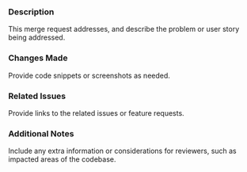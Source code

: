 ### Description  
This merge request addresses, and describe the problem or user story being addressed.  

### Changes Made  
Provide code snippets or screenshots as needed.  

### Related Issues  
Provide links to the related issues or feature requests.  

### Additional Notes  
Include any extra information or considerations for reviewers, such as impacted areas of the codebase.
